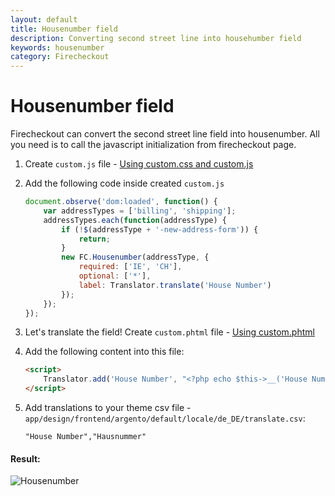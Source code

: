 ```yaml
---
layout: default
title: Housenumber field
description: Converting second street line into househumber field
keywords: housenumber
category: Firecheckout
---
```


# Housenumber field

Firecheckout can convert the second street line field into housenumber.
All you need is to call the javascript initialization from firecheckout page.

 1. Create `custom.js` file - [Using custom.css and custom.js][custom_js]
 2. Add the following code inside created `custom.js`

    ```js
    document.observe('dom:loaded', function() {
        var addressTypes = ['billing', 'shipping'];
        addressTypes.each(function(addressType) {
            if (!$(addressType + '-new-address-form')) {
                return;
            }
            new FC.Housenumber(addressType, {
                required: ['IE', 'CH'],
                optional: ['*'],
                label: Translator.translate('House Number')
            });
        });
    });
    ```

 3. Let's translate the field! Create `custom.phtml` file -
    [Using custom.phtml][custom_phtml]
 4. Add the following content into this file:

    ```html
    <script>
        Translator.add('House Number', "<?php echo $this->__('House Number') ?>");
    </script>
    ```

 5. Add translations to your theme csv file -
    `app/design/frontend/argento/default/locale/de_DE/translate.csv`:

    ```csv
    "House Number","Hausnummer"
    ```

#### Result:

![Housenumber](https://i.cloudup.com/Xyf-odeu37-3000x3000.png)

[custom_js]: /extensions/firecheckout/using-customcss-and-customjs/#add-custom-javascript-at-firecheckout-page "How to use custom.js file"
[custom_phtml]: /extensions/firecheckout/using-customphtml/ "How to use custom.phtml file"
